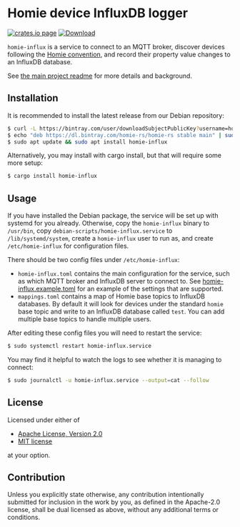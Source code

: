 # Homie device InfluxDB logger

[![crates.io page](https://img.shields.io/crates/v/homie-influx.svg)](https://crates.io/crates/homie-influx)
[![Download](https://api.bintray.com/packages/homie-rs/homie-rs/homie-influx/images/download.svg) ](https://bintray.com/homie-rs/homie-rs/homie-influx/_latestVersion)

`homie-influx` is a service to connect to an MQTT broker, discover devices following the
[Homie convention](https://homieiot.github.io/), and record their property value changes to an
InfluxDB database.

See [the main project readme](https://github.com/alsuren/mijia-homie#readme) for more details and
background.

## Installation

It is recommended to install the latest release from our Debian repository:

```sh
$ curl -L https://bintray.com/user/downloadSubjectPublicKey?username=homie-rs | sudo apt-key add -
$ echo "deb https://dl.bintray.com/homie-rs/homie-rs stable main" | sudo tee /etc/apt/sources.list.d/homie-rs.list
$ sudo apt update && sudo apt install homie-influx
```

Alternatively, you may install with cargo install, but that will require some more setup:

```sh
$ cargo install homie-influx
```

## Usage

If you have installed the Debian package, the service will be set up with systemd for you already.
Otherwise, copy the `homie-influx` binary to `/usr/bin`, copy `debian-scripts/homie-influx.service`
to `/lib/systemd/system`, create a `homie-influx` user to run as, and create `/etc/homie-influx` for
configuration files.

There should be two config files under `/etc/homie-influx`:

- `homie-influx.toml` contains the main configuration for the service, such as which MQTT broker and
  InfluxDB server to connect to. See [homie-influx.example.toml](homie-influx.example.toml) for an
  example of the settings that are supported.
- `mappings.toml` contains a map of Homie base topics to InfluxDB databases. By default it will look
  for devices under the standard `homie` base topic and write to an InfluxDB database called `test`.
  You can add multiple base topics to handle multiple users.

After editing these config files you will need to restart the service:

```sh
$ sudo systemctl restart homie-influx.service
```

You may find it helpful to watch the logs to see whether it is managing to connect:

```sh
$ sudo journalctl -u homie-influx.service --output=cat --follow
```

## License

Licensed under either of

- [Apache License, Version 2.0](http://www.apache.org/licenses/LICENSE-2.0)
- [MIT license](http://opensource.org/licenses/MIT)

at your option.

## Contribution

Unless you explicitly state otherwise, any contribution intentionally submitted for inclusion in the
work by you, as defined in the Apache-2.0 license, shall be dual licensed as above, without any
additional terms or conditions.

